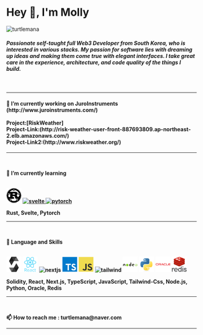 <div align-left>
<h1 align="left">Hey 👋, I'm Molly  </h1>
 <p align="left"> <img src="https://komarev.com/ghpvc/?username=turtlemana&label=Profile%20views&color=0e75b6&style=flat" alt="turtlemana" /> </p>
</div>
 
<h5 align="left"> Passionate self-taught full Web3 Developer from South Korea, who is interested in various stacks. My passion for software lies with dreaming up ideas and making them come true with elegant interfaces. I take great care in the experience, architecture, and code quality of the things I build.</h5>

<br/>

---
<p align="left"></p>
<h4>
 🔭 I’m currently working on JuroInstruments (http://www.juroinstruments.com/)
 <br/>
 <br/>
 Project:[RiskWeather]
 <br/>
 Project-Link:(http://risk-weather-user-front-887693809.ap-northeast-2.elb.amazonaws.com/)
 <br/>
 Project-Link2:(http://www.riskweather.org/)
 <h4>
 
 <p align="left"></p>
  
---
  
<br/>



<p align="left"></p>
  

  
 🌱 I’m currently learning
<br/>
<br/>
<p align-left>
  <img src="https://raw.githubusercontent.com/devicons/devicon/master/icons/rust/rust-plain.svg" alt="rust" width="40" height="40"/>
 <a href="https://svelte.dev" target="_blank" rel="noreferrer"> <img src="https://upload.wikimedia.org/wikipedia/commons/1/1b/Svelte_Logo.svg" alt="svelte" width="40" height="40"/> </a>
 <a href="https://pytorch.org/" target="_blank" rel="noreferrer"> <img src="https://www.vectorlogo.zone/logos/pytorch/pytorch-icon.svg" alt="pytorch" width="40" height="40"/> </a>
 </p>

  
<p align="left">Rust, Svelte, Pytorch</p>
  
---
  
<br/>
 
 

 💬 Language and Skills 
<br/>
<br/>
 <div class='border'>
<p align=left>
<img src="https://raw.githubusercontent.com/devicons/devicon/master/icons/solidity/solidity-original.svg" alt="solidity" width="40" height="40"/>
<img src="https://raw.githubusercontent.com/devicons/devicon/master/icons/react/react-original-wordmark.svg" alt="react" width="40" height="40"/>
<img src="https://cdn.worldvectorlogo.com/logos/nextjs-2.svg" alt="nextjs" width="40" height="40"/>
<img src="https://raw.githubusercontent.com/devicons/devicon/master/icons/typescript/typescript-original.svg" alt="typescript" width="40" height="40"/>
<img src="https://raw.githubusercontent.com/devicons/devicon/master/icons/javascript/javascript-original.svg" alt="javascript" width="40" height="40"/>
<img src="https://www.vectorlogo.zone/logos/tailwindcss/tailwindcss-icon.svg" alt="tailwind" width="40" height="40"/>
  
<img src="https://raw.githubusercontent.com/devicons/devicon/master/icons/nodejs/nodejs-original-wordmark.svg" alt="nodejs" width="40" height="40"/>
<img src="https://raw.githubusercontent.com/devicons/devicon/master/icons/python/python-original.svg" alt="python" width="40" height="40"/>
<img src="https://raw.githubusercontent.com/devicons/devicon/master/icons/oracle/oracle-original.svg" alt="oracle" width="40" height="40"/>  
<img src="https://raw.githubusercontent.com/devicons/devicon/master/icons/redis/redis-original-wordmark.svg" alt="redis" width="40" height="40"/>
    
</p>
</div>

<p align="left">Solidity, React, Next.js, TypeScript, JavaScript, Tailwind-Css, Node.js, Python, Oracle, Redis</p>    
    
---    
    


    
<br/>

    

    
<p align="left"></p>    
📫 How to reach me : turtlemana@naver.com
<p align="left"></p>

---

        
<br/>

